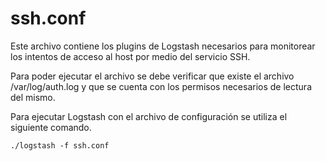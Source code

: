 
# ssh.conf
Este archivo contiene los plugins de Logstash necesarios para monitorear los intentos de acceso al host por medio del servicio SSH.

Para poder ejecutar el archivo se debe verificar que existe el archivo /var/log/auth.log y que se cuenta con los permisos necesarios de lectura del mismo.

Para ejecutar Logstash con el archivo de configuración se utiliza el siguiente comando.

```
./logstash -f ssh.conf
```